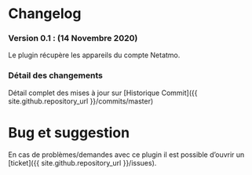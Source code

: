 # Changelog

### Version 0.1 : (**14 Novembre 2020**)

Le plugin récupère les appareils du compte Netatmo.

### Détail des changements

Détail complet des mises à jour sur [Historique Commit]({{ site.github.repository_url }}/commits/master)

# Bug et suggestion

En cas de problèmes/demandes avec ce plugin il est possible d’ouvrir un [ticket]({{ site.github.repository_url }}/issues).
